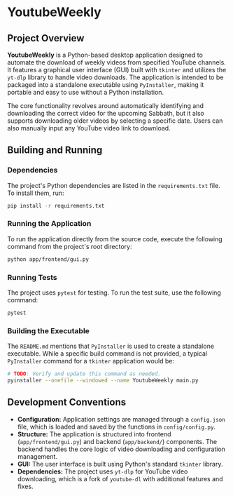 # YoutubeWeekly

## Project Overview

**YoutubeWeekly** is a Python-based desktop application designed to automate the download of weekly videos from specified YouTube channels. It features a graphical user interface (GUI) built with `tkinter` and utilizes the `yt-dlp` library to handle video downloads. The application is intended to be packaged into a standalone executable using `PyInstaller`, making it portable and easy to use without a Python installation.

The core functionality revolves around automatically identifying and downloading the correct video for the upcoming Sabbath, but it also supports downloading older videos by selecting a specific date. Users can also manually input any YouTube video link to download.

## Building and Running

### Dependencies

The project's Python dependencies are listed in the `requirements.txt` file. To install them, run:

```bash
pip install -r requirements.txt
```

### Running the Application

To run the application directly from the source code, execute the following command from the project's root directory:

```bash
python app/frontend/gui.py
```

### Running Tests

The project uses `pytest` for testing. To run the test suite, use the following command:

```bash
pytest
```

### Building the Executable

The `README.md` mentions that `PyInstaller` is used to create a standalone executable. While a specific build command is not provided, a typical `PyInstaller` command for a `tkinter` application would be:

```bash
# TODO: Verify and update this command as needed.
pyinstaller --onefile --windowed --name YoutubeWeekly main.py
```

## Development Conventions

*   **Configuration:** Application settings are managed through a `config.json` file, which is loaded and saved by the functions in `config/config.py`.
*   **Structure:** The application is structured into frontend (`app/frontend/gui.py`) and backend (`app/backend/`) components. The backend handles the core logic of video downloading and configuration management.
*   **GUI:** The user interface is built using Python's standard `tkinter` library.
*   **Dependencies:** The project uses `yt-dlp` for YouTube video downloading, which is a fork of `youtube-dl` with additional features and fixes.
